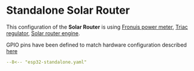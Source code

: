 # Standalone Solar Router

This configuration of the **Solar Router** is using [Fronuis power meter](power_meter_fronius.md), [Triac regulator](regulator_triac.md), [Solar router engine](engine.md).

GPIO pins have been defined to match hardware configuration described [here](hardware.md)


```yaml linenums="1"
--8<-- "esp32-standalone.yaml"
```